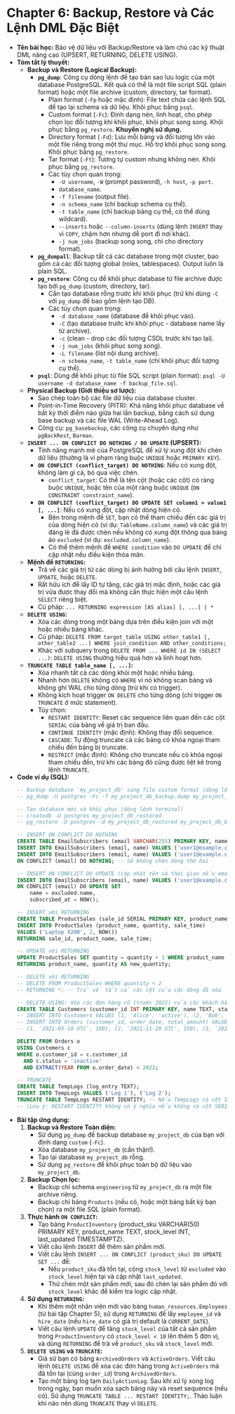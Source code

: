 # Chapter 6: Backup, Restore và Các Lệnh DML Đặc Biệt

* **Tên bài học:** Bảo vệ dữ liệu với Backup/Restore và làm chủ các kỹ thuật DML nâng cao (UPSERT, RETURNING, DELETE USING).
* **Tóm tắt lý thuyết:**
    * **Backup và Restore (Logical Backup):**
        * **`pg_dump`**: Công cụ dòng lệnh để tạo bản sao lưu logic của một database PostgreSQL. Kết quả có thể là một file script SQL (plain format) hoặc một file archive (custom, directory, tar format).
            * Plain format (`-Fp` hoặc mặc định): File text chứa các lệnh SQL để tạo lại schema và dữ liệu. Khôi phục bằng `psql`.
            * Custom format (`-Fc`): Định dạng nén, linh hoạt, cho phép chọn lọc đối tượng khi khôi phục, khôi phục song song. Khôi phục bằng `pg_restore`. **Khuyến nghị sử dụng.**
            * Directory format (`-Fd`): Lưu mỗi bảng và đối tượng lớn vào một file riêng trong một thư mục. Hỗ trợ khôi phục song song. Khôi phục bằng `pg_restore`.
            * Tar format (`-Ft`): Tương tự custom nhưng không nén. Khôi phục bằng `pg_restore`.
            * Các tùy chọn quan trọng:
                * `-U username`, `-W` (prompt password), `-h host`, `-p port`.
                * `database_name`.
                * `-f filename` (output file).
                * `-n schema_name` (chỉ backup schema cụ thể).
                * `-t table_name` (chỉ backup bảng cụ thể, có thể dùng wildcard).
                * `--inserts` hoặc `--column-inserts` (dùng lệnh `INSERT` thay vì `COPY`, chậm hơn nhưng dễ port đi nơi khác).
                * `-j num_jobs` (backup song song, chỉ cho directory format).
        * **`pg_dumpall`**: Backup tất cả các database trong một cluster, bao gồm cả các đối tượng global (roles, tablespaces). Output luôn là plain SQL.
        * **`pg_restore`**: Công cụ để khôi phục database từ file archive được tạo bởi `pg_dump` (custom, directory, tar).
            * Cần tạo database rỗng trước khi khôi phục (trừ khi dùng `-C` với `pg_dump` để bao gồm lệnh tạo DB).
            * Các tùy chọn quan trọng:
                * `-d database_name` (database để khôi phục vào).
                * `-C` (tạo database trước khi khôi phục - database name lấy từ archive).
                * `-c` (clean - drop các đối tượng CSDL trước khi tạo lại).
                * `-j num_jobs` (khôi phục song song).
                * `-L filename` (list nội dung archive).
                * `-n schema_name`, `-t table_name` (chỉ khôi phục đối tượng cụ thể).
        * **`psql`**: Dùng để khôi phục từ file SQL script (plain format): `psql -U username -d database_name -f backup_file.sql`.
    * **Physical Backup (Giới thiệu sơ lược):**
        * Sao chép toàn bộ các file dữ liệu của database cluster.
        * Point-in-Time Recovery (PITR): Khả năng khôi phục database về bất kỳ thời điểm nào giữa hai lần backup, bằng cách sử dụng base backup và các file WAL (Write-Ahead Log).
        * Công cụ: `pg_basebackup`, các công cụ chuyên dụng như `pgBackRest`, `Barman`.
    * **`INSERT ... ON CONFLICT DO NOTHING / DO UPDATE` (UPSERT):**
        * Tính năng mạnh mẽ của PostgreSQL để xử lý xung đột khi chèn dữ liệu (thường là vi phạm ràng buộc `UNIQUE` hoặc `PRIMARY KEY`).
        * **`ON CONFLICT (conflict_target) DO NOTHING`**: Nếu có xung đột, không làm gì cả, bỏ qua việc chèn.
            * `conflict_target`: Có thể là tên cột (hoặc các cột) có ràng buộc `UNIQUE`, hoặc tên của một ràng buộc `UNIQUE` (`ON CONSTRAINT constraint_name`).
        * **`ON CONFLICT (conflict_target) DO UPDATE SET column1 = value1 [, ...]`**: Nếu có xung đột, cập nhật dòng hiện có.
            * Bên trong mệnh đề `SET`, bạn có thể tham chiếu đến các giá trị của dòng hiện có (ví dụ: `TableName.column_name`) và các giá trị đáng lẽ đã được chèn nếu không có xung đột thông qua bảng ảo `excluded` (ví dụ: `excluded.column_name`).
            * Có thể thêm mệnh đề `WHERE condition` vào `DO UPDATE` để chỉ cập nhật nếu điều kiện thỏa mãn.
    * **Mệnh đề `RETURNING`:**
        * Trả về các giá trị từ các dòng bị ảnh hưởng bởi câu lệnh `INSERT`, `UPDATE`, hoặc `DELETE`.
        * Rất hữu ích để lấy ID tự tăng, các giá trị mặc định, hoặc các giá trị vừa được thay đổi mà không cần thực hiện một câu lệnh `SELECT` riêng biệt.
        * Cú pháp: `... RETURNING expression [AS alias] [, ...] | *`
    * **`DELETE USING`:**
        * Xóa các dòng trong một bảng dựa trên điều kiện join với một hoặc nhiều bảng khác.
        * Cú pháp: `DELETE FROM target_table USING other_table1 [, other_table2 ...] WHERE join_condition AND other_conditions;`
        * Khác với subquery trong `DELETE FROM ... WHERE id IN (SELECT ...)`: `DELETE USING` thường hiệu quả hơn và linh hoạt hơn.
    * **`TRUNCATE TABLE table_name [, ...]`:**
        * Xóa nhanh tất cả các dòng khỏi một hoặc nhiều bảng.
        * Nhanh hơn `DELETE` không có `WHERE` vì nó không scan bảng và không ghi WAL cho từng dòng (trừ khi có trigger).
        * Không kích hoạt trigger `ON DELETE` cho từng dòng (chỉ trigger `ON TRUNCATE` ở mức statement).
        * Tùy chọn:
            * `RESTART IDENTITY`: Reset các sequence liên quan đến các cột `SERIAL` của bảng về giá trị ban đầu.
            * `CONTINUE IDENTITY` (mặc định): Không thay đổi sequence.
            * `CASCADE`: Tự động truncate cả các bảng có khóa ngoại tham chiếu đến bảng bị truncate.
            * `RESTRICT` (mặc định): Không cho truncate nếu có khóa ngoại tham chiếu đến, trừ khi các bảng đó cũng được liệt kê trong lệnh `TRUNCATE`.
* **Code ví dụ (SQL):**
    ```sql
    -- Backup database 'my_project_db' sang file custom format (dòng lệnh terminal)
    -- pg_dump -U postgres -Fc -f my_project_db_backup.dump my_project_db

    -- Tạo database mới và khôi phục (dòng lệnh terminal)
    -- createdb -U postgres my_project_db_restored
    -- pg_restore -U postgres -d my_project_db_restored my_project_db_backup.dump

    -- INSERT ON CONFLICT DO NOTHING
    CREATE TABLE EmailSubscribers (email VARCHAR(255) PRIMARY KEY, name VARCHAR(100), subscribed_at TIMESTAMPTZ DEFAULT NOW());
    INSERT INTO EmailSubscribers (email, name) VALUES ('user1@example.com', 'User One');
    INSERT INTO EmailSubscribers (email, name) VALUES ('user1@example.com', 'User One Again')
    ON CONFLICT (email) DO NOTHING; -- Sẽ không chèn dòng thứ hai

    -- INSERT ON CONFLICT DO UPDATE (cập nhật tên và thời gian nếu email đã tồn tại)
    INSERT INTO EmailSubscribers (email, name) VALUES ('user1@example.com', 'User One Updated Name')
    ON CONFLICT (email) DO UPDATE SET
        name = excluded.name,
        subscribed_at = NOW();

    -- INSERT với RETURNING
    CREATE TABLE ProductSales (sale_id SERIAL PRIMARY KEY, product_name TEXT, quantity INT, sale_time TIMESTAMPTZ);
    INSERT INTO ProductSales (product_name, quantity, sale_time)
    VALUES ('Laptop X200', 2, NOW())
    RETURNING sale_id, product_name, sale_time;

    -- UPDATE với RETURNING
    UPDATE ProductSales SET quantity = quantity + 1 WHERE product_name = 'Laptop X200'
    RETURNING product_name, quantity AS new_quantity;

    -- DELETE với RETURNING
    -- DELETE FROM ProductSales WHERE quantity < 2
    -- RETURNING *; -- Trả về tất cả các cột của các dòng đã xóa

    -- DELETE USING: Xóa các đơn hàng cũ (trước 2022) của các khách hàng không hoạt động
    CREATE TABLE Customers (customer_id INT PRIMARY KEY, name TEXT, status VARCHAR(10) DEFAULT 'active'); -- 'active' or 'inactive'
    -- INSERT INTO Customers VALUES (1, 'Alice', 'active'), (2, 'Bob', 'inactive'), (3, 'Charlie', 'active');
    -- INSERT INTO Orders (customer_id, order_date, total_amount) VALUES
    -- (1, '2021-05-10 UTC', 100), (2, '2021-11-20 UTC', 150), (3, '2023-01-01 UTC', 200);

    DELETE FROM Orders o
    USING Customers c
    WHERE o.customer_id = c.customer_id
      AND c.status = 'inactive'
      AND EXTRACT(YEAR FROM o.order_date) < 2022;

    -- TRUNCATE
    CREATE TABLE TempLogs (log_entry TEXT);
    INSERT INTO TempLogs VALUES ('Log 1'), ('Log 2');
    TRUNCATE TABLE TempLogs RESTART IDENTITY; -- Nếu TempLogs có cột SERIAL, sequence sẽ reset
    -- (Lưu ý: RESTART IDENTITY không có ý nghĩa nếu không có cột SERIAL/IDENTITY)
    ```
* **Bài tập ứng dụng:**
    1.  **Backup và Restore Toàn diện:**
        * Sử dụng `pg_dump` để backup database `my_project_db` của bạn với định dạng `custom` (`-Fc`).
        * Xóa database `my_project_db` (cẩn thận!).
        * Tạo lại database `my_project_db` rỗng.
        * Sử dụng `pg_restore` để khôi phục toàn bộ dữ liệu vào `my_project_db`.
    2.  **Backup Chọn lọc:**
        * Backup chỉ schema `engineering` từ `my_project_db` ra một file archive riêng.
        * Backup chỉ bảng `Products` (nếu có, hoặc một bảng bất kỳ bạn chọn) ra một file SQL (plain format).
    3.  **Thực hành `ON CONFLICT`:**
        * Tạo bảng `ProductInventory` (product_sku VARCHAR(50) PRIMARY KEY, product_name TEXT, stock_level INT, last_updated TIMESTAMPTZ).
        * Viết câu lệnh `INSERT` để thêm sản phẩm mới.
        * Viết câu lệnh `INSERT ... ON CONFLICT (product_sku) DO UPDATE SET ...` để:
            * Nếu `product_sku` đã tồn tại, cộng `stock_level` từ `excluded` vào `stock_level` hiện tại và cập nhật `last_updated`.
            * Thử chèn một sản phẩm mới, sau đó chèn lại sản phẩm đó với `stock_level` khác để kiểm tra logic cập nhật.
    4.  **Sử dụng `RETURNING`:**
        * Khi thêm một nhân viên mới vào bảng `human_resources.Employees` (từ bài tập Chapter 5), sử dụng `RETURNING` để lấy `employee_id` và `hire_date` (nếu `hire_date` có giá trị default là `CURRENT_DATE`).
        * Viết câu lệnh `UPDATE` để tăng `stock_level` của tất cả sản phẩm trong `ProductInventory` có `stock_level < 10` lên thêm 5 đơn vị, và dùng `RETURNING` để trả về `product_sku` và `stock_level` mới.
    5.  **`DELETE USING` và `TRUNCATE`:**
        * Giả sử bạn có bảng `ArchivedOrders` và `ActiveOrders`. Viết câu lệnh `DELETE USING` để xóa các đơn hàng trong `ActiveOrders` mà đã tồn tại (cùng `order_id`) trong `ArchivedOrders`.
        * Tạo một bảng log tạm `DailyActionLog`. Sau khi xử lý xong log trong ngày, bạn muốn xóa sạch bảng này và reset sequence (nếu có). Sử dụng `TRUNCATE TABLE ... RESTART IDENTITY;`. Thảo luận khi nào nên dùng `TRUNCATE` thay vì `DELETE`.

